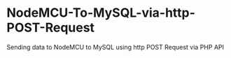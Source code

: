 # NodeMCU-To-MySQL-via-http-POST-Request
Sending data to NodeMCU to MySQL using http POST Request  via PHP API
